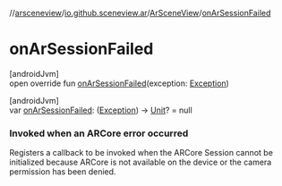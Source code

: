 //[arsceneview](../../../index.md)/[io.github.sceneview.ar](../index.md)/[ArSceneView](index.md)/[onArSessionFailed](on-ar-session-failed.md)

# onArSessionFailed

[androidJvm]\
open override fun [onArSessionFailed](on-ar-session-failed.md)(exception: [Exception](https://kotlinlang.org/api/latest/jvm/stdlib/kotlin/-exception/index.html))

[androidJvm]\
var [onArSessionFailed](on-ar-session-failed.md): ([Exception](https://kotlinlang.org/api/latest/jvm/stdlib/kotlin/-exception/index.html)) -&gt; [Unit](https://kotlinlang.org/api/latest/jvm/stdlib/kotlin/-unit/index.html)? = null

###  Invoked when an ARCore error occurred

Registers a callback to be invoked when the ARCore Session cannot be initialized because ARCore is not available on the device or the camera permission has been denied.
